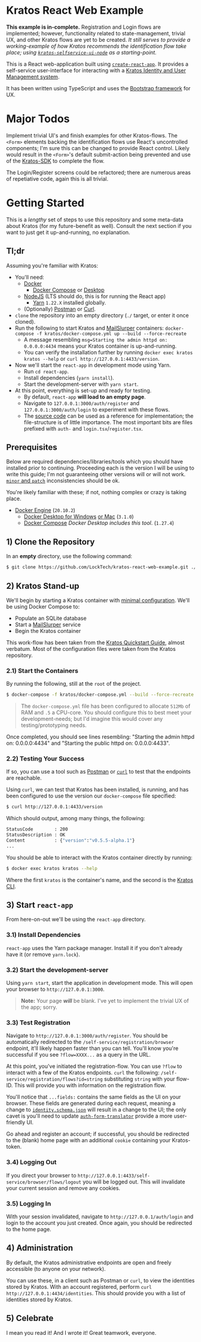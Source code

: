 # Kratos React Web Example

**This example is in-complete.** Registration and Login flows are implemented; however, functionality related to state-management, trivial UX, and other Kratos flows are yet to be created. _It still serves to provide a working-example of how Kratos recommends the identification flow take place; using [`kratos-selfservice-ui-node`](https://github.com/ory/kratos-selfservice-ui-node/tree/master/src) as a starting-point._

This is a React web-application built using [`create-react-app`](https://create-react-app.dev/docs/getting-started). It provides a self-service user-interface for interacting with a [Kratos Identity and User Management system](https://www.ory.sh/kratos/docs/).

It has been written using TypeScript and uses the [Bootstrap framework](https://getbootstrap.com) for UX.

# Major Todos

Implement trivial UI's and finish examples for other Kratos-flows. The `<Form>` elements backing the identification flows use React's uncontrolled components; I'm sure this can be changed to provide React control. Likely would result in the `<Form>`'s default submit-action being prevented and use of the [Kratos-SDK](https://github.com/ory/sdk/tree/master/clients/kratos/typescript) to complete the flow.

The Login/Register screens could be refactored; there are numerous areas of repetiative code, again this is all trivial.

# Getting Started

This is a _lengthy_ set of steps to use this repository and some meta-data about Kratos (for my future-benefit as well). Consult the next section if you want to just get it up-and-running, no explanation.

## Tl;dr

Assuming you're familiar with Kratos:

- You'll need:
  - [Docker](https://www.docker.com/)
    - [Docker Compose](https://www.docker.com/) or [Desktop](https://www.docker.com/products/docker-desktop)
  - [NodeJS](https://nodejs.org/en/download/) (LTS should do, this is for running the React app)
    - [Yarn](https://yarnpkg.com/getting-started/install#per-project-install) `1.22.X` installed globally.
  - (Optionally) [Postman](https://www.postman.com/) or [Curl](https://curl.se/).
- `clone` the repository into an empty directory (`./` target, or enter it once cloned).
- Run the following to start Kratos and [MailSlurper](https://mailslurper.com/) containers: `docker-compose -f kratos/docker-compose.yml up --build --force-recreate`
  - A message resembling `msg=Starting the admin httpd on: 0.0.0.0:4434` means your Kratos container is up-and-running.
  - You can verify the installation further by running `docker exec kratos kratos --help` or `curl http://127.0.0.1:4433/version`.
- Now we'll start the `react-app` in development mode using Yarn.
  - Run `cd react-app`.
  - Install dependencies (`yarn install`).
  - Start the development-server with `yarn start`.
- At this point, everything is set-up and ready for testing.
  - By default, `react-app` **will load to an empty page**.
  - Navigate to `127.0.0.1:3000/auth/register` and `127.0.0.1:3000/auth/login` to experiment with these flows.
  - The [source code](./react-app/src) can be used as a reference for implementation; the file-structure is of little importance. The most important bits are files prefixed with `auth-` and `login.tsx`/`register.tsx`.

## Prerequisites

Below are required dependencies/libraries/tools which you should have installed prior to continuing. Proceeding each is the version I will be using to write this guide; I'm not guaranteeing other versions will or will not work. [`minor` and `patch`](https://semver.org/) inconsistencies should be ok.

You're likely familiar with these; if not, nothing complex or crazy is taking place.

- [Docker Engine](https://www.docker.com/) (`20.10.2`)
  - [Docker Desktop for Windows](https://docs.docker.com/docker-for-windows/install/) [or Mac](https://docs.docker.com/docker-for-mac/install/) (`3.1.0`)
  - [Docker Compose](https://docs.docker.com/compose/install/) _Docker Desktop includes this tool_. (`1.27.4`)

## 1) Clone the Repository

In an **empty** directory, use the following command:

```bash
$ git clone https://github.com/LockTech/kratos-react-web-example.git ./
```

## 2) Kratos Stand-up

We'll begin by starting a Kratos container with [minimal configuration](./kratos/config/). We'll be using Docker Compose to:

- Populate an SQLite database
- Start a [MailSlurper](https://mailslurper.com/) service
- Begin the Kratos container

This work-flow has been taken from the [Kratos Quickstart Guide](https://www.ory.sh/kratos/docs/quickstart/), almost verbatum. Most of the configuration files were taken from the Kratos repository.

### 2.1) Start the Containers

By running the following, still at the `root` of the project.

```bash
$ docker-compose -f kratos/docker-compose.yml --build --force-recreate
```

> The `docker-compose.yml` file has been configured to allocate `512Mb` of RAM and `.5` a CPU-core.
> You should configure this to best meet your development-needs; but I'd imagine this would cover any testing/prototyping needs.

Once completed, you should see lines resembling: "Starting the admin httpd on: 0.0.0.0:4434" and "Starting the public httpd on: 0.0.0.0:4433".

### 2.2) Testing Your Success

If so, you can use a tool such as [Postman](https://www.postman.com/downloads/) or [`curl`](https://curl.se/) to test that the endpoints are reachable.

Using `curl`, we can test that Kratos has been installed, is running, and has been configured to use the version our `docker-compose` file specified:

```bash
$ curl http://127.0.0.1:4433/version
```

Which should output, among many things, the following:

```bash
StatusCode        : 200
StatusDescription : OK
Content           : {"version":"v0.5.5-alpha.1"}
...
```

You should be able to interact with the Kratos container directly by running:

```bash
$ docker exec kratos kratos --help
```

Where the first `kratos` is the container's name, and the second is the [Kratos CLI](https://www.ory.sh/kratos/docs/cli/kratos).

## 3) Start `react-app`

From here-on-out we'll be using the `react-app` directory.

### 3.1) Install Dependencies

`react-app` uses the Yarn package manager. Install it if you don't already have it (or remove `yarn.lock`).

### 3.2) Start the development-server

Using `yarn start`, start the application in development mode. This will open your browser to `http://127.0.0.1:3000`.

> **Note:** Your page **_will_** be blank. I've yet to implement the trivial UX of the app; sorry.

### 3.3) Test Registration

Navigate to `http://127.0.0.1:3000/auth/register`. You should be automatically redirected to the `/self-service/registration/browser` endpoint, it'll likely happen faster than you can tell. You'll know you're successful if you see `?flow=XXXX...` as a query in the URL.

At this point, you've initiated the registration-flow. You can use `?flow` to interact with a few of the Kratos endpoints. `curl` the following: `/self-service/registration/flows?id=string` substituting `string` with your flow-ID. This will provide you with information on the registration flow.

You'll notice that `...fields:` contains the same fields as the UI on your browser. These fields are generated during each request, meaning a change to [`identity.schema.json`](./kratos/config/identity.schema.json) will result in a change to the UI; the only cavet is you'll need to update [`auth-form-translator`](./react-app/src/util/auth-form-translator.ts) provide a more user-friendly UI.

Go ahead and register an account; if successful, you should be redirected to the (blank) home page with an additional `cookie` containing your Kratos-token.

### 3.4) Logging Out

If you direct your browser to `http://127.0.0.1:4433/self-service/browser/flows/logout` you will be logged out. This will invalidate your current session and remove any cookies.

### 3.5) Logging In

With your session invalidated, navigate to `http://127.0.0.1/auth/login` and login to the account you just created. Once again, you should be redirected to the home page.

## 4) Administration

By default, the Kratos administrative endpoints are open and freely accessible (to anyone on your network).

You can use these, in a client such as Postman or `curl`, to view the identities stored by Kratos. With an account registered, perform `curl http://127.0.0.1:4434/identities`. This should provide you with a list of identities stored by Kratos.

## 5) Celebrate

I mean you read it! And I wrote it! Great teamwork, everyone.
